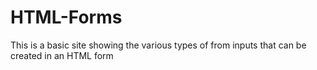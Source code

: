 # HTML-Forms

This is a basic site showing the various types of from inputs that can be created in an HTML form

